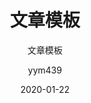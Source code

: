 ---
layout:     post
title:      文章模板
subtitle:   文章模板
date:       2020-01-22
author:     yym439
header-img: img/post-bg-github-cup.jpg
catalog: true
tags:
    - Blog
---